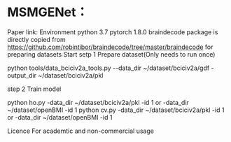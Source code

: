 # MSMGENet：
Paper link:
Environment
python 3.7
pytorch 1.8.0
braindecode package is directly copied from https://github.com/robintibor/braindecode/tree/master/braindecode for preparing datasets
Start
setp 1 Prepare dataset(Only needs to run once)

python tools/data_bciciv2a_tools.py --data_dir ~/dataset/bciciv2a/gdf -output_dir ~/dataset/bciciv2a/pkl

step 2 Train model

python ho.py -data_dir ~/dataset/bciciv2a/pkl -id 1  or  -data_dir ~/dataset/openBMI -id 1
python cv.py -data_dir ~/dataset/bciciv2a/pkl -id 1  or  -data_dir ~/dataset/openBMI -id 1

Licence
For academtic and non-commercial usage
